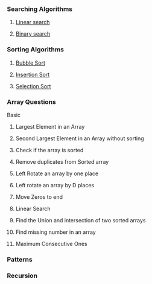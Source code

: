 ### Searching Algorithms

1. [Linear search](https://github.com/gavandivya/DSAinJS/blob/main/SearchingAlgo)

2. [Binary search](https://github.com/gavandivya/DSAinJS/blob/main/SearchingAlgo)

### Sorting Algorithms

1. [Bubble Sort](https://github.com/gavandivya/DSAinJS/tree/main/SortingAlgo)

2. [Insertion Sort](https://github.com/gavandivya/DSAinJS/tree/main/SortingAlgo)

3. [Selection Sort](https://github.com/gavandivya/DSAinJS/tree/main/SortingAlgo)

### Array Questions

Basic

1.  Largest Element in an Array

2.  Second Largest Element in an Array without sorting

3.  Check if the array is sorted

4.  Remove duplicates from Sorted array

5.  Left Rotate an array by one place

6.  Left rotate an array by D places

7.  Move Zeros to end

8.  Linear Search

9.  Find the Union and intersection of two sorted arrays

10. Find missing number in an array

11. Maximum Consecutive Ones

### Patterns


### Recursion
